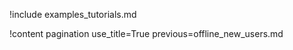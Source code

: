 !include examples_tutorials.md

!content pagination use_title=True
                    previous=offline_new_users.md
